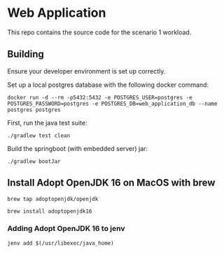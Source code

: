 # Web Application

This repo contains the source code for the scenario 1 workload.


## Building

Ensure your developer environment is set up correctly.

Set up a local postgres database with the following docker command:

```
docker run -d --rm -p5432:5432 -e POSTGRES_USER=postgres -e POSTGRES_PASSWORD=postgres -e POSTGRES_DB=web_application_db --name postgres postgres
```

First, run the java test suite:

```
./gradlew test clean
```

Build the springboot (with embedded server) jar:

```
./gradlew bootJar
```

## Install Adopt OpenJDK 16 on MacOS with brew

```
brew tap adoptopenjdk/openjdk

brew install adoptopenjdk16
```

### Adding Adopt OpenJDK 16 to jenv

```
jenv add $(/usr/libexec/java_home)
```